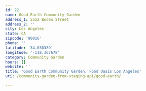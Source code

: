 ```yaml
---
id: 22
name: Good Earth Community Garden
address_1: 5552 Boden Street
address_2: ''
city: Los Angeles
state: CA
zipcode: '90016'
phone: ''
latitude: '34.030389'
longitude: '-118.367678'
category: Community Garden
hours: []
website: ''
title: 'Good Earth Community Garden, Food Oasis Los Angeles'
uri: /community-garden-from-staging-api/good-earth/

---
```

